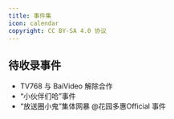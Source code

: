 ```yaml
---
title: 事件集
icon: calendar
copyright: CC BY-SA 4.0 协议
---
```


## 待收录事件

- TV768 与 BaiVideo 解除合作
- “小伙伴们哈”事件
- “放送圈小鬼”集体网暴 @花园多惠Official 事件
